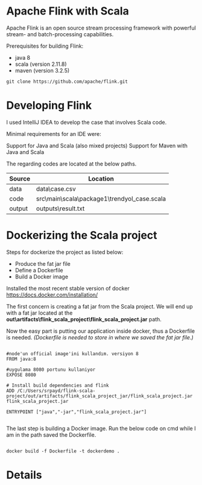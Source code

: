 # Apache Flink with Scala
 
Apache Flink is an open source stream processing framework with powerful stream- and batch-processing capabilities.

Prerequisites for building Flink:

- java 8
- scala (version 2.11.8)
- maven (version 3.2.5)

```
git clone https://github.com/apache/flink.git
```

# Developing Flink

I used IntelliJ IDEA to develop the case that involves Scala code. 

Minimal requirements for an IDE were:

Support for Java and Scala (also mixed projects)
Support for Maven with Java and Scala

The regarding codes are located at the below paths.


Source | Location
------ | --------
data | data\case.csv
code | src\main\scala\package1\trendyol_case.scala
output | outputs\result.txt


# Dockerizing the Scala project

Steps for dockerize the project as listed below:
- Produce the fat jar file
- Define a Dockerfile
- Build a Docker image

Installed the most recent stable version of docker https://docs.docker.com/installation/

The first concern is creating a fat jar from the Scala project. We will end up with a fat jar located at the **out\artifacts\flink_scala_project\flink_scala_project.jar** path.

Now the easy part is putting our application inside docker, thus a Dockerfile is needed. *(Dockerfile is needed to store in where we saved the fat jar file.)*
```

#node'un official image'ini kullandım. versiyon 8
FROM java:8

#uygulama 8080 portunu kullaniyor
EXPOSE 8080

# Install build dependencies and flink
ADD /C:/Users/srpayd/flink-scala-project/out/artifacts/flink_scala_project_jar/flink_scala_project.jar flink_scala_project.jar

ENTRYPOINT ["java","-jar","flink_scala_project.jar"]


```
The last step is building a Docker image. Run the below code on cmd while I am in the path saved the Dockerfile. 
```

docker build -f Dockerfile -t dockerdemo .

```

# Details

